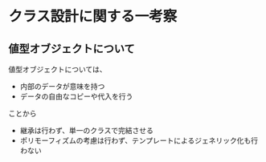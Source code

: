 # クラス設計に関する一考察

## 値型オブジェクトについて

値型オブジェクトについては、

- 内部のデータが意味を持つ
- データの自由なコピーや代入を行う

ことから

- 継承は行わず、単一のクラスで完結させる
- ポリモーフィズムの考慮は行わず、テンプレートによるジェネリック化も行わない
